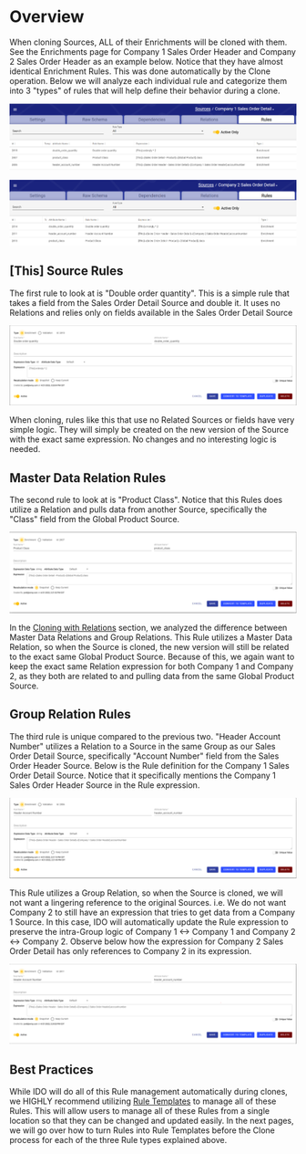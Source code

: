 # Overview

When cloning Sources, ALL of their Enrichments will be cloned with them. See the Enrichments page for Company 1 Sales Order Header and Company 2 Sales Order Header as an example below. Notice that they have almost identical Enrichment Rules. This was done automatically by the Clone operation. Below we will analyze each individual rule and categorize them into 3 "types" of rules that will help define their behavior during a clone.

![Company 1 Sales Order Detail Enrichments](<../../../.gitbook/assets/image (399).png>)



![Company 2 Sales Order Detail Enrichment created by the Clone operation](<../../../.gitbook/assets/image (413).png>)

## \[This] Source Rules

The first rule to look at is "Double order quantity". This is a simple rule that takes a field from the Sales Order Detail Source and double it. It uses no Relations and relies only on fields available in the Sales Order Detail Source

![The Double order quantity Rule](<../../../.gitbook/assets/image (404).png>)

When cloning, rules like this that use no Related Sources or fields have very simple logic. They will simply be created on the new version of the Source with the exact same expression. No changes and no interesting logic is needed.

## Master Data Relation Rules

The second rule to look at is "Product Class". Notice that this Rules does utilize a Relation and pulls data from another Source, specifically the "Class" field from the Global Product Source.&#x20;

![The Product Class Rule](<../../../.gitbook/assets/image (393).png>)

In the [Cloning with Relations](../cloning-with-relations/) section, we analyzed the difference between Master Data Relations and Group Relations. This Rule utilizes a Master Data Relation, so when the Source is cloned, the new version will still be related to the exact same Global Product Source. Because of this, we again want to keep the exact same Relation expression for both Company 1 and Company 2, as they both are related to and pulling data from the same Global Product Source.

## Group Relation Rules

The third rule is unique compared to the previous two. "Header Account Number" utilizes a Relation to a Source in the same Group as our Sales Order Detail Source, specifically "Account Number" field from the Sales Order Header Source. Below is the Rule definition for the Company 1 Sales Order Detail Source. Notice that it specifically mentions the Company 1 Sales Order Header Source in the Rule expression.

![The Header Account Number Rule for Company 1](<../../../.gitbook/assets/image (408).png>)

This Rule utilizes a Group Relation, so when the Source is cloned, we will not want a lingering reference to the original Sources. i.e. We do not want Company 2 to still have an expression that tries to get data from a Company 1 Source. In this case, IDO will automatically update the Rule expression to preserve the intra-Group logic of Company 1 <-> Company 1 and Company 2 <-> Company 2. Observe below how the expression for Company 2 Sales Order Detail has only references to Company 2 in its expression.

![The Header Account Number Rule for Company 2](<../../../.gitbook/assets/image (412).png>)

## Best Practices

While IDO will do all of this Rule management automatically during clones, we HIGHLY recommend utilizing [Rule Templates](../../validation-and-enrichment-rule-templates/rule-templates/overview.md) to manage all of these Rules. This will allow users to manage all of these Rules from a single location so that they can be changed and updated easily. In the next pages, we will go over how to turn Rules into Rule Templates before the Clone process for each of the three Rule types explained above.

